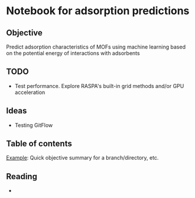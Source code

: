 Notebook for adsorption predictions
===========================

Objective
---------
Predict adsorption characteristics of MOFs using machine learning based on the potential energy of interactions with adsorbents


TODO
----
* Test performance.  Explore RASPA's built-in grid methods and/or GPU acceleration


Ideas
-----
* Testing GitFlow



Table of contents
-----------------
[Example](Folder/README.md): Quick objective summary for a branch/directory, etc.


Reading
-------
* 

